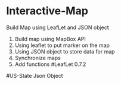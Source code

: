 # Interactive-Map
Build Map using LeafLet and JSON object

1. Build map using MapBox API
2. Using leaflet to put marker on the map
3. Using JSON object to store data for map
4. Synchronize maps
5. Add functions
#LeafLet
0.7.2

#US-State Json Object
